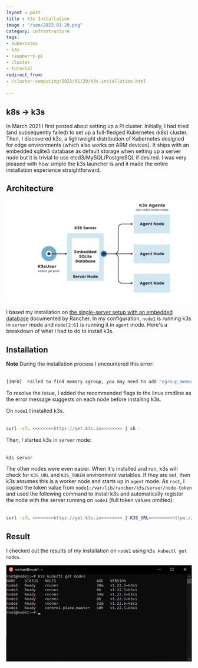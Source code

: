 ```yaml
---
layout : post
title : k3s Installation
image : "/seo/2022-01-20.png"
category: infrastructure
tags:
- kubernetes
- k3s
- raspberry-pi
- cluster
- tutorial
redirect_from:
- /cluster-computing/2022/01/20/k3s-installation.html

---
```


## k8s -> k3s

In March 2021 I first posted about setting up a Pi cluster. Initially, I had tried (and subsequently failed) to set up a full-fledged Kubernetes (k8s) cluster. Then, I discovered k3s, a lightweight distribution of Kubernetes designed for edge environments (which also works on ARM devices). It ships with an embedded sqlite3 database as default storage when setting up a server node but it is trivial to use etcd3/MySQL/PostgreSQL if desired. I was very pleased with how simple the k3s launcher is and it made the entire installation experience straightforward.

## Architecture

![k3s architecture](/img/2022-01-20-k3s-architecture.png)

I based my installation on [the single-server setup with an embedded database](https://rancher.com/docs/k3s/latest/en/architecture/) documented by Rancher. In my configuration, `node1` is running k3s in `server` mode and `node[2:6]` is running it in `agent` mode. Here's a breakdown of what I had to do to install k3s.

## Installation

__Note__ During the installation process I encountered this error:

```bash

[INFO]  Failed to find memory cgroup, you may need to add "cgroup_memory=1 cgroup_enable=memory" to your linux cmdline (/boot/cmdline.txt on a Raspberry Pi)

```

To resolve the issue, I added the recommended flags to the linux cmdline as the error message suggests on each node before installing k3s.

On `node1` I installed k3s.

```bash

curl -sfL <<<<<<<<https://get.k3s.io>>>>>>>> | sh -

```

Then, I started k3s in `server` mode:

```bash

k3s server

```

The other nodes were even easier. When it's installed and run, k3s will check for `K3S_URL` and `K3S_TOKEN` environment variables. If they are set, then k3s assumes this is a worker node and starts up in `agent` mode. As `root`, I copied the token value from `node1:/var/lib/rancher/k3s/server/node-token` and used the following command to install k3s and automatically register the node with the server running on `node1` (full token values omitted):

```bash

curl -sfL <<<<<<<<https://get.k3s.io>>>>>>>> | K3S_URL=<<<<<<<<https://node1:6443>>>>>>>> K3S_TOKEN=K109...f2bb::server:bc1...2e9 sh -

```

## Result

I checked out the results of my installation on `node1` using `k3s kubectl get nodes`.

![k3s server and nodes listed using `kubectl get nodes` command](/img/2022-01-20-k3s-get-nodes.png)
